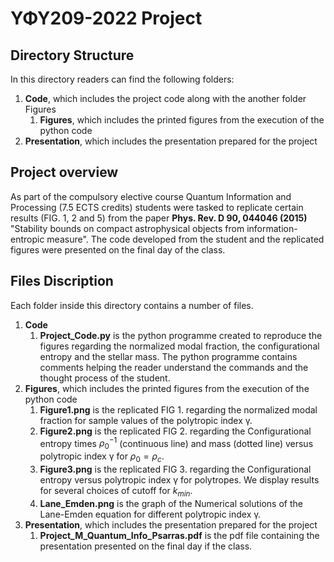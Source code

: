 # ΥΦΥ209-2022 Project

## Directory Structure
In this directory readers can find the following folders:
1. __Code__, which includes the project code along with the another folder Figures
    1. __Figures__, which includes the printed figures from the execution of the python code 
2. __Presentation__, which includes the presentation prepared for the project

## Project overview
As part of the compulsory elective course Quantum Information and Processing (7.5 ECTS credits) students were tasked to replicate certain results (FIG. 1, 2 and 5) from the paper __Phys. Rev. D 90, 044046 (2015)__ "Stability bounds on compact astrophysical objects from information-entropic measure". The code developed from the student and the replicated figures were presented on the final day of the class.

## Files Discription
Each folder inside this directory contains a number of files.
1. __Code__
    1. __Project_Code.py__ is the python programme created to reproduce the figures regarding the normalized modal fraction, the configurational entropy and the stellar mass. The python programme contains comments helping the reader understand the commands and the thought process of the student.
2. __Figures__, which includes the printed figures from the execution of the python code
    1. __Figure1.png__ is the replicated FIG 1. regarding the normalized modal fraction for sample values of the polytropic index γ.
    2. __Figure2.png__ is the replicated FIG 2. regarding the Configurational entropy times $ρ^{-1}_0$ (continuous line) and mass (dotted line) versus polytropic index γ for $ρ_0=ρ_c$.
    3. __Figure3.png__ is the replicated FIG 3. regarding the Configurational entropy versus polytropic index γ for polytropes. We display results for several choices of cutoff for $k_{min}$.
    4. __Lane_Emden.png__ is the graph of the Numerical solutions of the Lane-Emden equation for different polytropic index γ.
3. __Presentation__, which includes the presentation prepared for the project
    1. __Project_M_Quantum_Info_Psarras.pdf__ is the pdf file containing the presentation presented on the final day if the class.